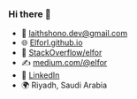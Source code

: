 ### Hi there 👋

- 📧 laithshono.dev@gmail.com
- 🌐 [Elforl.github.io](https://elforl.github.io/)
- 🐛 [StackOverflow/elfor](https://stackoverflow.com/users/12571630/elfor)
- ✍ [medium.com/@elfor](https://medium.com/@elfor)
- 💼 [LinkedIn](https://linkedin.com/in/laith-shono-a88159214)
- 🌍 Riyadh, Saudi Arabia


<!--
**ElforL/ElforL** is a ✨ _special_ ✨ repository because its `README.md` (this file) appears on your GitHub profile.

Here are some ideas to get you started:

- 🔭 I’m currently working on ...
- 🌱 I’m currently learning ...
- 👯 I’m looking to collaborate on ...
- 🤔 I’m looking for help with ...
- 💬 Ask me about ...
- 📫 How to reach me: ...
- 😄 Pronouns: ...
- ⚡ Fun fact: ...
-->
